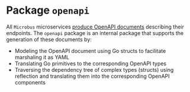 # Package `openapi`

All `Microbus` microservices [produce OpenAPI documents](../tech/openapi.md) describing their endpoints. The `openapi` package is an internal package that supports the generation of these documents by:

* Modeling the OpenAPI document using Go structs to facilitate marshaling it as YAML
* Translating Go primitives to the corresponding OpenAPI types
* Traversing the dependency tree of complex types (structs) using reflection and translating them into the corresponding OpenAPI components
